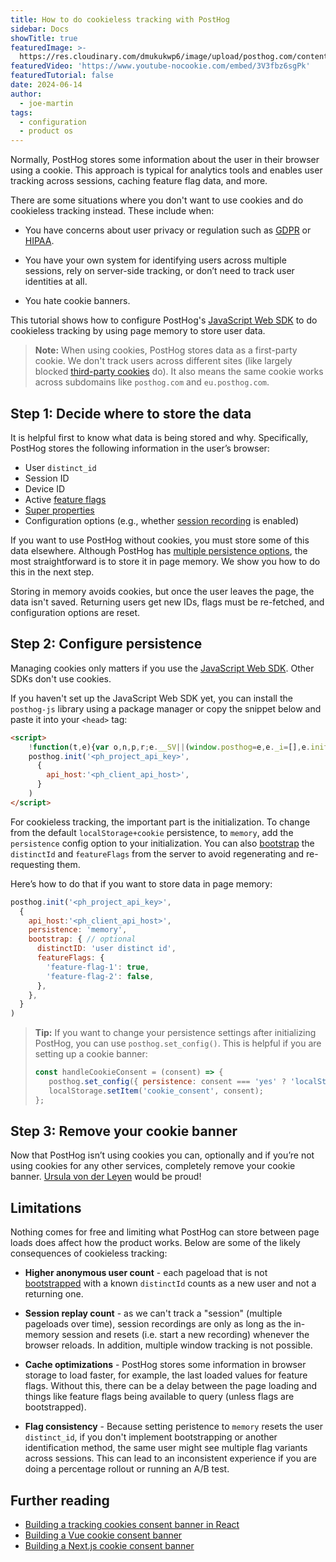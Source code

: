 ```yaml
---
title: How to do cookieless tracking with PostHog
sidebar: Docs
showTitle: true
featuredImage: >-
  https://res.cloudinary.com/dmukukwp6/image/upload/posthog.com/contents/images/cookieless-tracking.png
featuredVideo: 'https://www.youtube-nocookie.com/embed/3V3fbz6sgPk'
featuredTutorial: false
date: 2024-06-14
author:
  - joe-martin
tags:
  - configuration
  - product os
---
```


Normally, PostHog stores some information about the user in their browser using a cookie. This approach is typical for analytics tools and enables user tracking across sessions, caching feature flag data, and more. 

There are some situations where you don't want to use cookies and do cookieless tracking instead. These include when:

- You have concerns about user privacy or regulation such as [GDPR](/docs/integrate/gdpr) or [HIPAA](/docs/privacy/hipaa-compliance).

- You have your own system for identifying users across multiple sessions, rely on server-side tracking, or don’t need to track user identities at all.

- You hate cookie banners.

This tutorial shows how to configure PostHog's [JavaScript Web SDK](/docs/libraries/js) to do cookieless tracking by using page memory to store user data.

> **Note:** When using cookies, PostHog stores data as a first-party cookie. We don't track users across different sites (like largely blocked [third-party cookies](https://en.wikipedia.org/wiki/Third-party_cookies) do). It also means the same cookie works across subdomains like `posthog.com` and `eu.posthog.com`.

<GDPRForm />

## Step 1: Decide where to store the data

It is helpful first to know what data is being stored and why. Specifically, PostHog stores the following information in the user’s browser:

- User `distinct_id`
- Session ID
- Device ID
- Active [feature flags](/docs/user-guides/feature-flags)
- [Super properties](/docs/integrate/client/js#super-properties)
- Configuration options (e.g., whether [session recording](/docs/user-guides/recordings) is enabled)

If you want to use PostHog without cookies, you must store some of this data elsewhere. Although PostHog has [multiple persistence options](/docs/libraries/js#persistence), the most straightforward is to store it in page memory. We show you how to do this in the next step.

Storing in memory avoids cookies, but once the user leaves the page, the data isn't saved. Returning users get new IDs, flags must be re-fetched, and configuration options are reset.

## Step 2: Configure persistence

Managing cookies only matters if you use the [JavaScript Web SDK](/docs/libraries/js). Other SDKs don't use cookies.

If you haven't set up the JavaScript Web SDK yet, you can install the `posthog-js` library using a package manager or copy the snippet below and paste it into your `<head>` tag:

```html
<script>
    !function(t,e){var o,n,p,r;e.__SV||(window.posthog=e,e._i=[],e.init=function(i,s,a){function g(t,e){var o=e.split(".");2==o.length&&(t=t[o[0]],e=o[1]),t[e]=function(){t.push([e].concat(Array.prototype.slice.call(arguments,0)))}}(p=t.createElement("script")).type="text/javascript",p.async=!0,p.src=s.api_host.replace(".i.posthog.com","-assets.i.posthog.com")+"/static/array.js",(r=t.getElementsByTagName("script")[0]).parentNode.insertBefore(p,r);var u=e;for(void 0!==a?u=e[a]=[]:a="posthog",u.people=u.people||[],u.toString=function(t){var e="posthog";return"posthog"!==a&&(e+="."+a),t||(e+=" (stub)"),e},u.people.toString=function(){return u.toString(1)+".people (stub)"},o="capture identify alias people.set people.set_once set_config register register_once unregister opt_out_capturing has_opted_out_capturing opt_in_capturing reset isFeatureEnabled onFeatureFlags getFeatureFlag getFeatureFlagPayload reloadFeatureFlags group updateEarlyAccessFeatureEnrollment getEarlyAccessFeatures getActiveMatchingSurveys getSurveys getNextSurveyStep onSessionId".split(" "),n=0;n<o.length;n++)g(u,o[n]);e._i.push([i,s,a])},e.__SV=1)}(document,window.posthog||[]);
    posthog.init('<ph_project_api_key>',
      {
        api_host:'<ph_client_api_host>', 
      }
    )
</script>
```

For cookieless tracking, the important part is the initialization. To change from the default `localStorage+cookie` persistence, to `memory`, add the `persistence` config option to your initialization. You can also [bootstrap](/docs/feature-flags/bootstrapping) the `distinctId` and `featureFlags` from the server to avoid regenerating and re-requesting them.

Here’s how to do that if you want to store data in page memory:

```js
posthog.init('<ph_project_api_key>',
  {
    api_host:'<ph_client_api_host>', 
    persistence: 'memory',
    bootstrap: { // optional
      distinctID: 'user distinct id',
      featureFlags: {
        'feature-flag-1': true,
        'feature-flag-2': false,
      },
    },
  }
)
```

> **Tip:** If you want to change your persistence settings after initializing PostHog, you can use `posthog.set_config()`. This is helpful if you are setting up a cookie banner:
> ```js
> const handleCookieConsent = (consent) => {
>    posthog.set_config({ persistence: consent === 'yes' ? 'localStorage+cookie' : 'memory' });
>    localStorage.setItem('cookie_consent', consent);
> };
> ```

## Step 3: Remove your cookie banner

Now that PostHog isn’t using cookies you can, optionally and if you’re not using cookies for any other services, completely remove your cookie banner. [Ursula von der Leyen](/blog/is-google-analytics-illegal-microsite) would be proud!

## Limitations

Nothing comes for free and limiting what PostHog can store between page loads does affect how the product works. Below are some of the likely consequences of cookieless tracking:

* **Higher anonymous user count** - each pageload that is not [bootstrapped](/docs/feature-flags/bootstrapping) with a known `distinctId` counts as a new user and not a returning one.

* **Session replay count** - as we can't track a "session" (multiple pageloads over time), session recordings are only as long as the in-memory session and resets (i.e. start a new recording) whenever the browser reloads. In addition, multiple window tracking is not possible.

* **Cache optimizations** - PostHog stores some information in browser storage to load faster, for example, the last loaded values for feature flags. Without this, there can be a delay between the page loading and things like feature flags being available to query (unless flags are bootstrapped).

* **Flag consistency** - Because setting peristence to `memory` resets the user `distinct_id`, if you don't implement bootstrapping or another identification method, the same user might see multiple flag variants across sessions. This can lead to an inconsistent experience if you are doing a percentage rollout or running an A/B test.

## Further reading

- [Building a tracking cookies consent banner in React](/tutorials/react-cookie-banner)
- [Building a Vue cookie consent banner](/tutorials/vue-cookie-banner)
- [Building a Next.js cookie consent banner](/tutorials/nextjs-cookie-banner)
